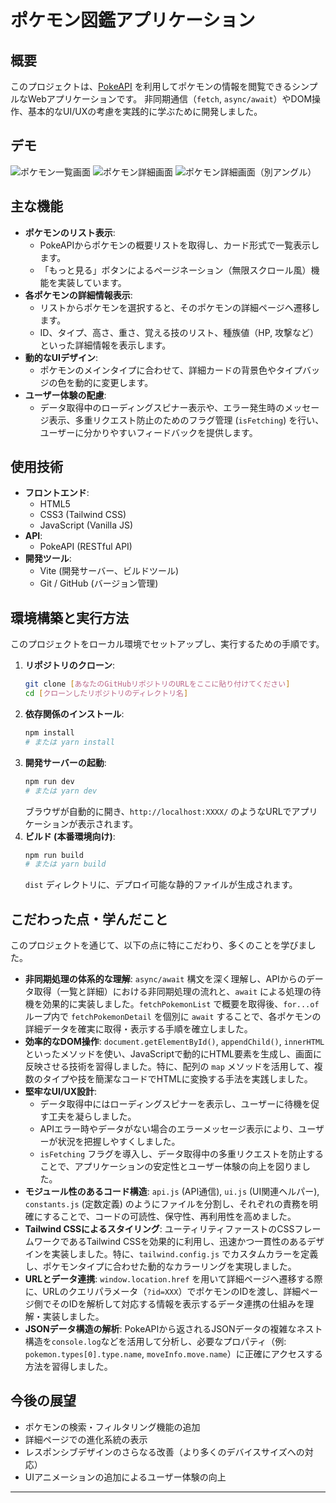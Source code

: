 # ポケモン図鑑アプリケーション

## 概要

このプロジェクトは、[PokeAPI](https://pokeapi.co/) を利用してポケモンの情報を閲覧できるシンプルなWebアプリケーションです。
非同期通信（`fetch`, `async/await`）やDOM操作、基本的なUI/UXの考慮を実践的に学ぶために開発しました。

## デモ

![ポケモン一覧画面](スクリーンショット%202025-07-27%2021.48.04.png)
![ポケモン詳細画面](スクリーンショット%202025-07-27%2022.19.03.png)
![ポケモン詳細画面（別アングル）](FireShot%20Capture%20382%20-%20ポケモン詳細%20-%20[localhost].png)


## 主な機能

* **ポケモンのリスト表示**:
    * PokeAPIからポケモンの概要リストを取得し、カード形式で一覧表示します。
    * 「もっと見る」ボタンによるページネーション（無限スクロール風）機能を実装しています。
* **各ポケモンの詳細情報表示**:
    * リストからポケモンを選択すると、そのポケモンの詳細ページへ遷移します。
    * ID、タイプ、高さ、重さ、覚える技のリスト、種族値（HP, 攻撃など）といった詳細情報を表示します。
* **動的なUIデザイン**:
    * ポケモンのメインタイプに合わせて、詳細カードの背景色やタイプバッジの色を動的に変更します。
* **ユーザー体験の配慮**:
    * データ取得中のローディングスピナー表示や、エラー発生時のメッセージ表示、多重リクエスト防止のためのフラグ管理 (`isFetching`) を行い、ユーザーに分かりやすいフィードバックを提供します。

## 使用技術

* **フロントエンド**:
    * HTML5
    * CSS3 (Tailwind CSS)
    * JavaScript (Vanilla JS)
* **API**:
    * PokeAPI (RESTful API)
* **開発ツール**:
    * Vite (開発サーバー、ビルドツール)
    * Git / GitHub (バージョン管理)

## 環境構築と実行方法

このプロジェクトをローカル環境でセットアップし、実行するための手順です。

1.  **リポジトリのクローン**:
    ```bash
    git clone [あなたのGitHubリポジトリのURLをここに貼り付けてください]
    cd [クローンしたリポジトリのディレクトリ名]
    ```
2.  **依存関係のインストール**:
    ```bash
    npm install
    # または yarn install
    ```
3.  **開発サーバーの起動**:
    ```bash
    npm run dev
    # または yarn dev
    ```
    ブラウザが自動的に開き、`http://localhost:XXXX/` のようなURLでアプリケーションが表示されます。
4.  **ビルド (本番環境向け)**:
    ```bash
    npm run build
    # または yarn build
    ```
    `dist` ディレクトリに、デプロイ可能な静的ファイルが生成されます。

## こだわった点・学んだこと

このプロジェクトを通じて、以下の点に特にこだわり、多くのことを学びました。

* **非同期処理の体系的な理解**: `async/await` 構文を深く理解し、APIからのデータ取得（一覧と詳細）における非同期処理の流れと、`await` による処理の待機を効果的に実装しました。`fetchPokemonList` で概要を取得後、`for...of` ループ内で `fetchPokemonDetail` を個別に `await` することで、各ポケモンの詳細データを確実に取得・表示する手順を確立しました。
* **効率的なDOM操作**: `document.getElementById()`, `appendChild()`, `innerHTML` といったメソッドを使い、JavaScriptで動的にHTML要素を生成し、画面に反映させる技術を習得しました。特に、配列の `map` メソッドを活用して、複数のタイプや技を簡潔なコードでHTMLに変換する手法を実践しました。
* **堅牢なUI/UX設計**:
    * データ取得中にはローディングスピナーを表示し、ユーザーに待機を促す工夫を凝らしました。
    * APIエラー時やデータがない場合のエラーメッセージ表示により、ユーザーが状況を把握しやすくしました。
    * `isFetching` フラグを導入し、データ取得中の多重リクエストを防止することで、アプリケーションの安定性とユーザー体験の向上を図りました。
* **モジュール性のあるコード構造**: `api.js` (API通信), `ui.js` (UI関連ヘルパー), `constants.js` (定数定義) のようにファイルを分割し、それぞれの責務を明確にすることで、コードの可読性、保守性、再利用性を高めました。
* **Tailwind CSSによるスタイリング**: ユーティリティファーストのCSSフレームワークであるTailwind CSSを効果的に利用し、迅速かつ一貫性のあるデザインを実装しました。特に、`tailwind.config.js` でカスタムカラーを定義し、ポケモンタイプに合わせた動的なカラーリングを実現しました。
* **URLとデータ連携**: `window.location.href` を用いて詳細ページへ遷移する際に、URLのクエリパラメータ（`?id=XXX`）でポケモンのIDを渡し、詳細ページ側でそのIDを解析して対応する情報を表示するデータ連携の仕組みを理解・実装しました。
* **JSONデータ構造の解析**: PokeAPIから返されるJSONデータの複雑なネスト構造を`console.log`などを活用して分析し、必要なプロパティ（例: `pokemon.types[0].type.name`, `moveInfo.move.name`）に正確にアクセスする方法を習得しました。

## 今後の展望

* ポケモンの検索・フィルタリング機能の追加
* 詳細ページでの進化系統の表示
* レスポンシブデザインのさらなる改善（より多くのデバイスサイズへの対応）
* UIアニメーションの追加によるユーザー体験の向上

---